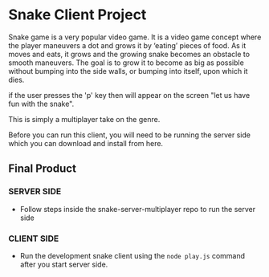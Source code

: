 # Snake Client Project

Snake game is a very popular video game. It is a video game concept where the player maneuvers a dot and grows it by ‘eating’ pieces of food. As it moves and eats, it grows and the growing snake becomes an obstacle to smooth maneuvers. The goal is to grow it to become as big as possible without bumping into the side walls, or bumping into itself, upon which it dies.

if the user presses the 'p' key then will appear on the screen "let us have fun with the snake".

This is simply a multiplayer take on the genre.

Before you can run this client, you will need to be running the server side which you can download and install from here. 

## Final Product



### SERVER SIDE
- Follow steps inside the snake-server-multiplayer repo to run the server side

### CLIENT SIDE
- Run the development snake client using the `node play.js` command after you start server side.